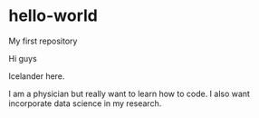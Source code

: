 # hello-world
My first repository


Hi guys

Icelander here.

I am a physician but really want to learn how to code. I also want incorporate data science in my research.
